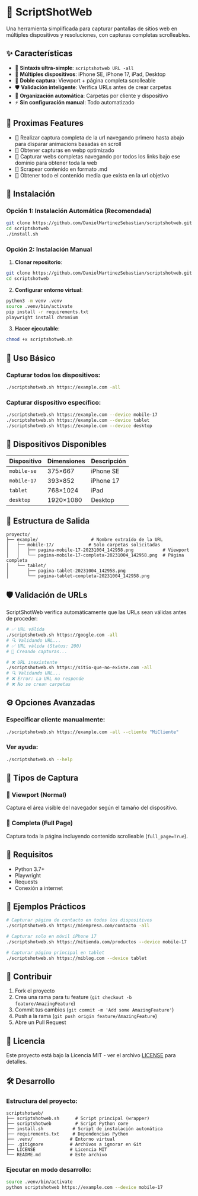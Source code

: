 # 📸 ScriptShotWeb

Una herramienta simplificada para capturar pantallas de sitios web en múltiples dispositivos y resoluciones, con capturas completas scrolleables.

## ✨ Características

- 🚀 **Sintaxis ultra-simple**: `scriptshotweb URL -all`
- 📱 **Múltiples dispositivos**: iPhone SE, iPhone 17, iPad, Desktop
- 🔄 **Doble captura**: Viewport + página completa scrolleable
- 🛡️ **Validación inteligente**: Verifica URLs antes de crear carpetas
- 📁 **Organización automática**: Carpetas por cliente y dispositivo
- ⚡ **Sin configuración manual**: Todo automatizado

## 🚩 Proximas Features

- [] Realizar captura completa de la url navegando primero hasta abajo para disparar animacions basadas en scroll
- [] Obtener capturas en webp optimizado
- [] Capturar webs completas navegando por todos los links bajo ese dominio para obtener toda la web
- [] Scrapear contenido en formato .md
- [] Obtener todo el contenido media que exista en la url objetivo 

## 🚀 Instalación

### Opción 1: Instalación Automática (Recomendada)
```bash
git clone https://github.com/DanielMartinezSebastian/scriptshotweb.git
cd scriptshotweb
./install.sh
```

### Opción 2: Instalación Manual
1. **Clonar repositorio**:
```bash
git clone https://github.com/DanielMartinezSebastian/scriptshotweb.git
cd scriptshotweb
```

2. **Configurar entorno virtual**:
```bash
python3 -m venv .venv
source .venv/bin/activate
pip install -r requirements.txt
playwright install chromium
```

3. **Hacer ejecutable**:
```bash
chmod +x scriptshotweb.sh
```

## 🎯 Uso Básico

### Capturar todos los dispositivos:
```bash
./scriptshotweb.sh https://example.com -all
```

### Capturar dispositivo específico:
```bash
./scriptshotweb.sh https://example.com --device mobile-17
./scriptshotweb.sh https://example.com --device tablet
./scriptshotweb.sh https://example.com --device desktop
```

## 📱 Dispositivos Disponibles

| Dispositivo | Dimensiones | Descripción |
|-------------|-------------|-------------|
| `mobile-se` | 375×667 | iPhone SE |
| `mobile-17` | 393×852 | iPhone 17 |
| `tablet` | 768×1024 | iPad |
| `desktop` | 1920×1080 | Desktop |

## 📂 Estructura de Salida

```
proyecto/
├── example/                    # Nombre extraído de la URL
│   ├── mobile-17/             # Solo carpetas solicitadas
│   │   ├── pagina-mobile-17-20231004_142958.png           # Viewport
│   │   └── pagina-mobile-17-completa-20231004_142958.png  # Página completa
│   └── tablet/
│       ├── pagina-tablet-20231004_142958.png
│       └── pagina-tablet-completa-20231004_142958.png
```

## 🛡️ Validación de URLs

ScriptShotWeb verifica automáticamente que las URLs sean válidas antes de proceder:

```bash
# ✅ URL válida
./scriptshotweb.sh https://google.com -all
# 🔍 Validando URL...
# ✅ URL válida (Status: 200)
# 📁 Creando capturas...

# ❌ URL inexistente
./scriptshotweb.sh https://sitio-que-no-existe.com -all
# 🔍 Validando URL...
# ❌ Error: La URL no responde
# ❌ No se crean carpetas
```

## ⚙️ Opciones Avanzadas

### Especificar cliente manualmente:
```bash
./scriptshotweb.sh https://example.com -all --cliente "MiCliente"
```

### Ver ayuda:
```bash
./scriptshotweb.sh --help
```

## 🎨 Tipos de Captura

### 📏 **Viewport (Normal)**
Captura el área visible del navegador según el tamaño del dispositivo.

### 📜 **Completa (Full Page)**
Captura toda la página incluyendo contenido scrolleable (`full_page=True`).

## 🔧 Requisitos

- Python 3.7+
- Playwright
- Requests
- Conexión a internet

## 📄 Ejemplos Prácticos

```bash
# Capturar página de contacto en todos los dispositivos
./scriptshotweb.sh https://miempresa.com/contacto -all

# Capturar solo en móvil iPhone 17
./scriptshotweb.sh https://mitienda.com/productos --device mobile-17

# Capturar página principal en tablet
./scriptshotweb.sh https://miblog.com --device tablet
```

## 🤝 Contribuir

1. Fork el proyecto
2. Crea una rama para tu feature (`git checkout -b feature/AmazingFeature`)
3. Commit tus cambios (`git commit -m 'Add some AmazingFeature'`)
4. Push a la rama (`git push origin feature/AmazingFeature`)
5. Abre un Pull Request

## 📜 Licencia

Este proyecto está bajo la Licencia MIT - ver el archivo [LICENSE](LICENSE) para detalles.

## 🛠️ Desarrollo

### Estructura del proyecto:
```
scriptshotweb/
├── scriptshotweb.sh      # Script principal (wrapper)
├── scriptshotweb         # Script Python core
├── install.sh           # Script de instalación automática
├── requirements.txt     # Dependencias Python
├── .venv/              # Entorno virtual
├── .gitignore          # Archivos a ignorar en Git
├── LICENSE             # Licencia MIT
└── README.md           # Este archivo
```

### Ejecutar en modo desarrollo:
```bash
source .venv/bin/activate
python scriptshotweb https://example.com --device mobile-17
```
